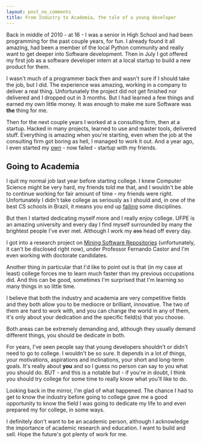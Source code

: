 ```yaml
---
layout: post_no_comments
title: From Industry to Academia, the tale of a young developer
---
```


<span class="drops">B</span>ack in middle of 2010 - at 16 - I was a senior in High School and had been programming for the past couple years, for fun. I already found it all amazing, had been a member of the local Python community and really want to get deeper into Software development. Then in July I got offered my first job as a software developer intern at a local startup to build a new product for them.

I wasn't much of a programmer back then and wasn't sure if I should take the job, but I did. The experience was amazing, working in a company to deliver a real thing. Unfortunately the project did not get finished nor delivered and I dropped out in 3 months. But I had learned a few things and earned my own little money. It was enough to make me sure Software was **the** thing for me.

Then for the next couple years I worked at a consulting firm, then at a startup. Hacked in many projects, learned to use and master tools, delivered stuff. Everything is amazing when you're starting, even when the job at the consulting firm got boring as hell, I managed to work it out. And a year ago, I even started my [own] - now failed - startup with my friends.

## Going to Academia

I quit my normal job last year before starting college. I knew Computer Science might be very hard, my friends told me that, and I wouldn't be able to continue working for fair amount of time - my friends were right. Unfortunately I didn't take college as seriously as I should and, in one of the best CS schools in Brazil, it means you end up [failing] some disciplines.

But then I started dedicating myself more and I really enjoy college. UFPE is an amazing university and every day I find myself surrounded by many the brightest people I've ever met. Although I work my <strike>ass</strike> head off every day.

I got into a research project on [Mining Software Repositories] \(unfortunately, it can't be disclosed right now), under Professor Fernando Castor and I'm even working with doctorate candidates.

Another thing in particular that I'd like to point out is that (in my case at least) college forces me to learn much faster than my previous occupations did. And this can be good, sometimes I'm surprised that I'm learning so many things in so little time.

I believe that both the industry and academia are very competitive fields and they both allow you to be mediocre or brilliant, innovative. The two of them are hard to work with, and you can change the world in any of them, it's only about your dedication and the specific field(s) that you choose.

Both areas can be extremely demanding and, although they usually demand different things, you should be dedicate in both.

For years, I've seen people say that young developers shouldn't or didn't need to go to college. I wouldn't be so sure. It depends in a lot of things, your motivations, aspirations and inclinations, your short and long-term goals. It's really about **you** and so I guess no person can say to you what you should do. BUT - and this is a notable but - if you're in doubt, I think you should try college for some time to really know what you'll like to do.

Looking back in the mirror, I'm glad of what happened. The chance I had to get to know the industry before going to college gave me a good opportunity to know the field I was going to dedicate my life to and even prepared my for college, in some ways.

I definitely don't want to be an academic person, although I acknowledge the importance of academic research and education. I want to build and sell. Hope the future's got plenty of work for me.

[own]: http://www.rodrigoalvesvieira.com/brechoh/
[failing]: http://www.rodrigoalvesvieira.com/failing-college/
[Mining Software Repositories]: http://en.wikipedia.org/wiki/Mining_Software_Repositories